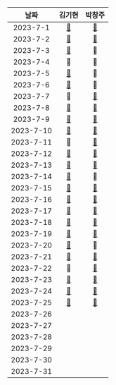 |날짜|김기현|박창주|
|:---:|:---:|:---:|
|2023-7-1|[🔵](https://github.com/KimKiHyun0206/Backend-Study/tree/main)|[🔵](https://github.com/ds4pae/Daily-Study)|
|2023-7-2|[🔵](https://github.com/KimKiHyun0206/Backend-Study/tree/main) |[🔵](https://github.com/ds4pae/Daily-Study)|
|2023-7-3|[🔵](https://github.com/KimKiHyun0206/Backend-Study/tree/main) |🔴|
|2023-7-4|🔴 |🔴|
|2023-7-5|[🔵](https://github.com/KimKiHyun0206/Backend-Study/tree/main)|🔴|
|2023-7-6| [🔵](https://github.com/KimKiHyun0206/Backend-Study/tree/main)|🔴|
|2023-7-7|🔴|[🔵](https://github.com/ds4pae/Daily-Study)|
|2023-7-8|[🔵](https://github.com/KimKiHyun0206/Backend-Study/tree/main)|[🔵](https://github.com/ds4pae/Daily-Study)|
|2023-7-9|[🔵](https://github.com/KimKiHyun0206/Backend-Study/tree/main)|[🔵](https://github.com/ds4pae/Daily-Study)|
|2023-7-10|[🔵](https://github.com/KimKiHyun0206/Backend-Study/tree/main)|[🔵](https://github.com/ds4pae/Daily-Study)|
|2023-7-11|🔴|[🔵](https://github.com/ds4pae/Daily-Study)|
|2023-7-12|[🔵](https://github.com/KimKiHyun0206/Backend-Study/tree/main)|[🔵](https://github.com/ds4pae/Daily-Study)|
|2023-7-13|[🔵](https://github.com/KimKiHyun0206/Backend-Study/tree/main)|[🔵](https://github.com/ds4pae/Daily-Study)|
|2023-7-14|[🔵](https://github.com/KimKiHyun0206/Backend-Study/tree/main)|🔴|
|2023-7-15|[🔵](https://github.com/KimKiHyun0206/Backend-Study/tree/main)|[🔵](https://github.com/ds4pae/Daily-Study)|
|2023-7-16|[🔵](https://github.com/KimKiHyun0206/Backend-Study/tree/main)|[🔵](https://github.com/ds4pae/Daily-Study)|
|2023-7-17|[🔵](https://github.com/KimKiHyun0206/Backend-Study/tree/main)|[🔵](https://github.com/ds4pae/Daily-Study)|
|2023-7-18|[🔵](https://github.com/KimKiHyun0206/Backend-Study/tree/main)|[🔵](https://github.com/ds4pae/Daily-Study)|
|2023-7-19|[🔵](https://github.com/KimKiHyun0206/Backend-Study/tree/main)|[🔵](https://github.com/ds4pae/Daily-Study)|
|2023-7-20|[🔵](https://github.com/KimKiHyun0206/Backend-Study/tree/main)|🔴|
|2023-7-21|[🔵](https://github.com/KimKiHyun0206/Backend-Study/tree/main)|[🔵](https://github.com/ds4pae/Daily-Study)|
|2023-7-22|🔴|[🔵](https://github.com/ds4pae/Daily-Study)|
|2023-7-23|[🔵](https://github.com/KimKiHyun0206/Backend-Study/tree/main)|[🔵](https://github.com/ds4pae/Daily-Study)|
|2023-7-24|[🔵](https://github.com/KimKiHyun0206/Backend-Study/tree/main)|[🔵](https://github.com/ds4pae/Daily-Study)|
|2023-7-25|[🔵](https://github.com/KimKiHyun0206/Backend-Study/tree/main)|[🔵](https://github.com/ds4pae/Daily-Study)|
|2023-7-26||
|2023-7-27||
|2023-7-28||
|2023-7-29||
|2023-7-30||
|2023-7-31||
